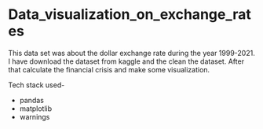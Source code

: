 # Data_visualization_on_exchange_rates
This data set was about the dollar exchange rate during the year 1999-2021. I have download the dataset from kaggle and the clean the dataset. After that calculate the financial crisis and make some visualization.

Tech stack used-
* pandas
* matplotlib
* warnings
